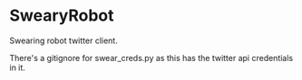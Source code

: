 # SwearyRobot
Swearing robot twitter client. 

There's a gitignore for swear_creds.py as this has the twitter api credentials in it.
